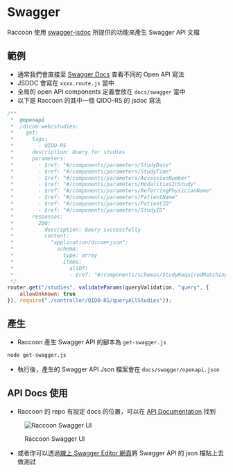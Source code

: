 <script>
    import { base } from "$app/paths";
</script>
# Swagger
Raccoon 使用 [swagger-jsdoc](https://www.npmjs.com/package/swagger-jsdoc) 所提供的功能來產生 Swagger API 文檔

## 範例
- 通常我們會直接至 [Swagger Docs](https://swagger.io/docs/specification) 查看不同的 Open API 寫法
- JSDOC 會寫在 `xxxx.route.js` 當中
- 全局的 open API components 定義會放在 `docs/swagger` 當中
- 以下是 Raccoon 的其中一個 QIDO-RS 的 jsdoc 寫法

```js
/**
 *  @openapi
 *  /dicom-web/studies:
 *    get:
 *      tags:
 *        - QIDO-RS
 *      description: Query for studies
 *      parameters:
 *        - $ref: "#/components/parameters/StudyDate"
 *        - $ref: "#/components/parameters/StudyTime"
 *        - $ref: "#/components/parameters/AccessionNumber"
 *        - $ref: "#/components/parameters/ModalitiesInStudy"
 *        - $ref: "#/components/parameters/ReferringPhysicianName"
 *        - $ref: "#/components/parameters/PatientName"
 *        - $ref: "#/components/parameters/PatientID"
 *        - $ref: "#/components/parameters/StudyID"
 *      responses:
 *        200:
 *          description: Query successfully
 *          content:
 *            "application/dicom+json":
 *              schema:
 *                type: array
 *                items:
 *                  allOf:
 *                  - $ref: "#/components/schemas/StudyRequiredMatchingAttributes"
 */
router.get("/studies", validateParams(queryValidation, "query", {
    allowUnknown: true
}), require("./controller/QIDO-RS/queryAllStudies"));
```

## 產生
- Raccoon 產生 Swagger API 的腳本為 `get-swagger.js`

```bash
node get-swagger.js
```

- 執行後，產生的 Swagger API Json 檔案會在 `docs/swagger/openapi.json`

## API Docs 使用
- Raccoon 的 repo 有設定 docs 的位置，可以在 [API Documentation](https://chinlinlee.github.io/raccoon-dicom/) 找到
<div class="my-2 rounded shadow-lg shadow-gray-200 dark:shadow-gray-900 duration-300 hover:-translate-y-1 bg-transparent">
    <figure>
        <img src="{base}/swagger/swagger-ui.png" alt="Raccoon Swagger UI" class="rounded-t h-72 w-full object-cover">
        <figcaption>
            <p
                class="text-center text-sm m-1 font-bold leading-relaxed text-gray-800 dark:text-gray-300">
                <!-- Post Title -->
                Raccoon Swagger UI
            </p>
        </figcaption>
    </figure>
</div>

- 或者你可以透過[線上 Swagger Editor 網頁](https://editor.swagger.io/)將 Swagger API 的 json 檔貼上去做測試